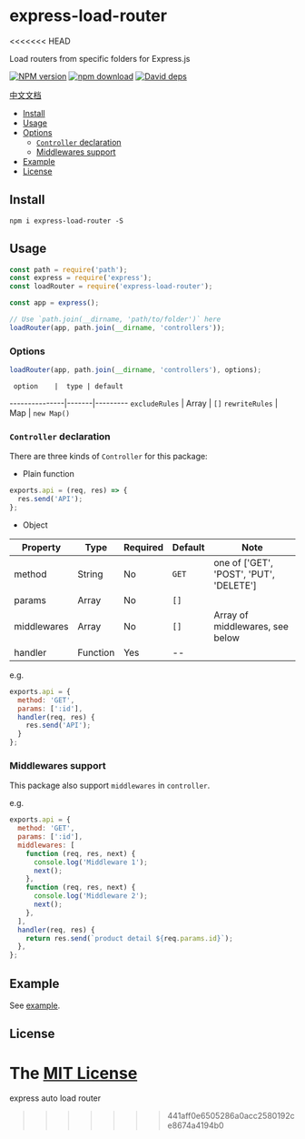 # express-load-router
<<<<<<< HEAD

Load routers from specific folders for Express.js

[![NPM version][npm-image]][npm-url]
[![npm download][download-image]][download-url]
[![David deps][david-image]][david-url]

[npm-image]: https://img.shields.io/npm/v/express-load-router.svg
[npm-url]: https://npmjs.com/package/express-load-router
[download-image]: https://img.shields.io/npm/dm/express-load-router.svg
[download-url]: https://npmjs.com/package/express-load-router
[david-image]: https://img.shields.io/david/SFantasy/express-load-router.svg
[david-url]: https://david-dm.org/SFantasy/express-load-router

[中文文档](README.zh_CN.md)

- [Install](#install)
- [Usage](#usage)
- [Options](#options)
    - [`Controller` declaration](#controller-declaration)
    - [Middlewares support](#middlewares-support)
- [Example](#example)
- [License](#license)

## Install

```
npm i express-load-router -S
```

## Usage

```js
const path = require('path');
const express = require('express');
const loadRouter = require('express-load-router');

const app = express();

// Use `path.join(__dirname, 'path/to/folder')` here
loadRouter(app, path.join(__dirname, 'controllers'));
```

### Options

```js
loadRouter(app, path.join(__dirname, 'controllers'), options);
```

     option    |  type | default
---------------|-------|---------
`excludeRules` | Array | `[]`
`rewriteRules` | Map   | `new Map()`

### `Controller` declaration

There are three kinds of `Controller` for this package:

- Plain function

```js
exports.api = (req, res) => {
  res.send('API');
};
```

- Object

Property |  Type  | Required | Default | Note
---------|--------|----------|---------|-------
method   | String |    No    |  `GET`  | one of ['GET', 'POST', 'PUT', 'DELETE']
params   | Array  |    No    |  `[]`   |
middlewares | Array | No     |  `[]`   | Array of middlewares, see below
handler  | Function | Yes    |   --    |

e.g.

```js
exports.api = {
  method: 'GET',
  params: [':id'],
  handler(req, res) {
    res.send('API');
  }
};
```

### Middlewares support

This package also support `middlewares` in `controller`.

e.g.

```js
exports.api = {
  method: 'GET',
  params: [':id'],
  middlewares: [
    function (req, res, next) {
      console.log('Middleware 1');
      next();
    },
    function (req, res, next) {
      console.log('Middleware 2');
      next();
    },
  ],
  handler(req, res) {
    return res.send(`product detail ${req.params.id}`);
  },
};
```

## Example

See [example](example/).

## License

The [MIT License](LICENSE)
=======
express auto load router
>>>>>>> 441aff0e6505286a0acc2580192ce8674a4194b0
